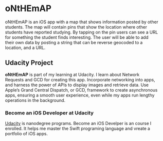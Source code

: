 # oNtHEmAP
oNtHEmAP is an iOS app with a map that shows information posted by other students. The map will contain pins that show the location where other students have reported studying. By tapping on the pin users can see a URL for something the student finds interesting. The user will be able to add their own data by posting a string that can be reverse geocoded to a location, and a URL.

## Udacity Project 
**oNtHEmAP** is part of my learning at Udacity. I learn about Network Requests and GCD for creating this app. Incorporate networking into apps, and harness the power of APIs to display images and retrieve data. Use Apple’s Grand Central Dispatch, or GCD, framework to create asynchronous apps, ensuring a smooth user experience, even while my apps run lengthy operations in the background.

### Become an iOS Developer at Udacity
[Udacity](https://www.udacity.com/course/ios-developer-nanodegree--nd003) is nanodegree programs. Become an iOS Develper is an course I enrolled. It helps me master the Swift programing language and vreate a portfolio of iOS apps.
